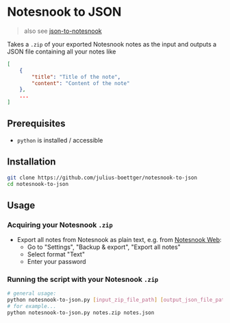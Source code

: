 # Notesnook to JSON
> also see [json-to-notesnook](https://github.com/julius-boettger/json-to-notesnook)

Takes a `.zip` of your exported Notesnook notes as the input and outputs a JSON file containing all your notes like
```json
[
    {
        "title": "Title of the note",
        "content": "Content of the note"
    },
    ...
]
```

## Prerequisites
- `python` is installed / accessible

## Installation
```sh
git clone https://github.com/julius-boettger/notesnook-to-json
cd notesnook-to-json
```

## Usage
### Acquiring your Notesnook `.zip`
- Export all notes from Notesnook as plain text, e.g. from [Notesnook Web](https://app.notesnook.com):
    - Go to "Settings", "Backup & export", "Export all notes"
    - Select format "Text"
    - Enter your password

### Running the script with your Notesnook `.zip`
```sh
# general usage:
python notesnook-to-json.py [input_zip_file_path] [output_json_file_path]
# for example...
python notesnook-to-json.py notes.zip notes.json
```
